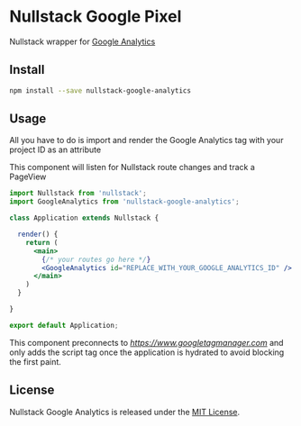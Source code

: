 
# Nullstack Google Pixel

Nullstack wrapper for [Google Analytics](https://analytics.google.com)

## Install

```bash
npm install --save nullstack-google-analytics
```

## Usage

All you have to do is import and render the Google Analytics tag with your project ID as an attribute

This component will listen for Nullstack route changes and track a PageView

```jsx
import Nullstack from 'nullstack';
import GoogleAnalytics from 'nullstack-google-analytics';

class Application extends Nullstack {

  render() {
    return (
      <main>
        {/* your routes go here */}
        <GoogleAnalytics id="REPLACE_WITH_YOUR_GOOGLE_ANALYTICS_ID" />
      </main>
    )
  }

}

export default Application;
```

This component preconnects to *https://www.googletagmanager.com* and only adds the script tag once the application is hydrated to avoid blocking the first paint.

## License

Nullstack Google Analytics is released under the [MIT License](https://opensource.org/licenses/MIT).